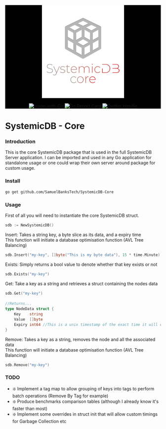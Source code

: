 <div align="center" style="background: black">
<img height="300" src="./res/logo-transparent.webp" alt="SystemicDB Logo" />

[![made-with-Go](https://img.shields.io/badge/Made%20with-Go-1f425f.svg)](http://golang.org)
[![Go Report Card](https://goreportcard.com/badge/github.com/SamuelBanksTech/SystemicDB-Core)](https://goreportcard.com/report/github.com/SamuelBanksTech/SystemicDB-Core)
[![Twitter Handle](https://img.shields.io/twitter/follow/samuelbankstech)](https://twitter.com/samuelbankstech)

</div>


# SystemicDB - Core

### Introduction

This is the core SystemicDB package that is used in the full SystemicDB Server application. I can be imported and used in any Go application for standalone usage or one could wrap their own server around package for custom usage.

### Install

```bash 
go get github.com/SamuelBanksTech/SystemicDB-Core
```

### Usage

First of all you will need to instantiate the core SystemicDB struct.

```go
sdb := NewSystemicDB()
```

Insert: Takes a string key, a byte slice as its data, and a expiry time  
This function will initiate a database optimisation function (AVL Tree Balancing)

```go
sdb.Insert("my-key", []byte("This is my byte data"), 15 * time.Minute)
```

Exists: Simply returns a bool value to denote whether that key exists or not 

```go
sdb.Exists("my-key")
```

Get: Take a key as a string and retrieves a struct containing the nodes data

```go
sdb.Get("my-key")

//Returns...
type NodeData struct {
    Key    string
    Value  []byte
    Expiry int64 //This is a unix timestamp of the exact time it will expire and bew removed from the database
}
```

Remove: Takes a key as a string, removes the node and all the associated data  
This function will initiate a database optimisation function (AVL Tree Balancing)

```go
sdb.Remove("my-key")
```

### TODO

- ❇️ Implement a tag map to allow grouping of keys into tags to perform batch operations (Remove By Tag for example)
- ❇️ Produce benchmarks comparison tables (although I already know it's faster than most)
- ❇️ Implement some overrides in struct init that will allow custom timings for Garbage Collection etc